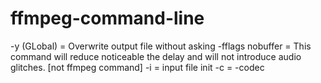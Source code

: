 # ffmpeg-command-line
-y (GLobal) = Overwrite output file without asking
-fflags nobuffer = This command will reduce noticeable the delay and will not introduce audio glitches. [not ffmpeg command]
-i = input file init
-c = -codec 
